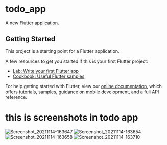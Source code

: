 # todo_app

A new Flutter application.

## Getting Started

This project is a starting point for a Flutter application.

A few resources to get you started if this is your first Flutter project:

- [Lab: Write your first Flutter app](https://flutter.dev/docs/get-started/codelab)
- [Cookbook: Useful Flutter samples](https://flutter.dev/docs/cookbook)

For help getting started with Flutter, view our
[online documentation](https://flutter.dev/docs), which offers tutorials,
samples, guidance on mobile development, and a full API reference.

# this is screenshots in todo app
 ![Screenshot_20211114-163647](https://user-images.githubusercontent.com/49617199/141686483-b2bba5c8-790e-4ce2-adb3-61517d3c401c.jpg)
 ![Screenshot_20211114-163654](https://user-images.githubusercontent.com/49617199/141686495-312eca82-9e43-4479-b4a4-f214e7936c73.jpg)
![Screenshot_20211114-163658](https://user-images.githubusercontent.com/49617199/141686496-ebec7374-c79b-4d0e-b5f6-c753a24d03b7.jpg)
![Screenshot_20211114-163710](https://user-images.githubusercontent.com/49617199/141686498-17f69cd2-645f-4479-9ac5-87dae63b6e86.jpg)




